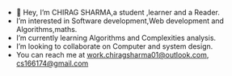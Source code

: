 - 👋 Hey, I’m CHIRAG SHARMA,a student ,learner and a Reader.
- I’m interested in Software development,Web development and Algorithms,maths.
- I’m currently learning Algorithms and Complexities analysis.
- I’m looking to collaborate on Computer and system design. 
- You can reach me at  work.chiragsharma01@outlook.com, cs166174@gmail.com

<!---
chiragsharrma/chiragsharrma is a ✨ special ✨ repository because its `README.md` (this file) appears on your GitHub profile.
You can click the Preview link to take a look at your changes.
--->
